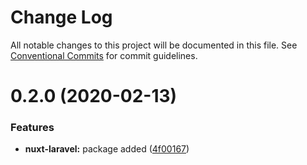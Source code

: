 # Change Log

All notable changes to this project will be documented in this file.
See [Conventional Commits](https://conventionalcommits.org) for commit guidelines.

# 0.2.0 (2020-02-13)


### Features

* **nuxt-laravel:** package added ([4f00167](https://github.com/awes-io/client/commit/4f001673725c818e79ba8eca6babf7693922b04c))
